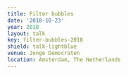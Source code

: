 ```yaml
---
title: Filter bubbles
date: '2018-10-23'
year: 2018
layout: talk
key: filter-bubbles-2018
shield: talk-lightblue
venue: Jonge Democraten
location: Amsterdam, The Netherlands
---
```

